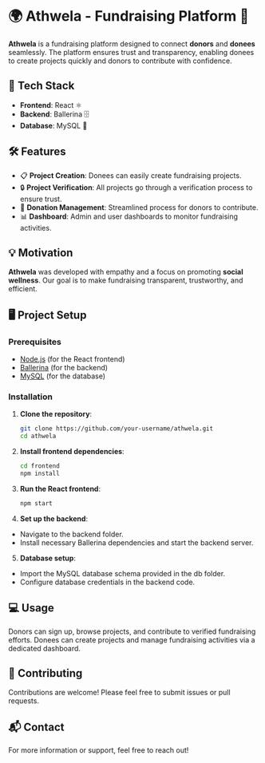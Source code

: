 # 🌍 Athwela - Fundraising Platform 💙

**Athwela** is a fundraising platform designed to connect **donors** and **donees** seamlessly. The platform ensures trust and transparency, enabling donees to create projects quickly and donors to contribute with confidence.

## 🚀 Tech Stack

- **Frontend**: React ⚛️
- **Backend**: Ballerina 🗄️
- **Database**: MySQL 🐘

## 🛠️ Features

- 📋 **Project Creation**: Donees can easily create fundraising projects.
- 🔒 **Project Verification**: All projects go through a verification process to ensure trust.
- 💸 **Donation Management**: Streamlined process for donors to contribute.
- 📊 **Dashboard**: Admin and user dashboards to monitor fundraising activities.

## 💡 Motivation

**Athwela** was developed with empathy and a focus on promoting **social wellness**. Our goal is to make fundraising transparent, trustworthy, and efficient.

## 🖥️ Project Setup

### Prerequisites

- [Node.js](https://nodejs.org/) (for the React frontend)
- [Ballerina](https://ballerina.io/) (for the backend)
- [MySQL](https://www.mysql.com/) (for the database)

### Installation

1. **Clone the repository**:
   ```bash
   git clone https://github.com/your-username/athwela.git
   cd athwela

2. **Install frontend dependencies**:
   ```bash
   cd frontend
   npm install
3. **Run the React frontend**:
   ```bash
   npm start
4. **Set up the backend**:

- Navigate to the backend folder.<br>
- Install necessary Ballerina dependencies and start the backend server.

5. **Database setup**:

- Import the MySQL database schema provided in the db folder.<br>
- Configure database credentials in the backend code.


## 💻 Usage
Donors can sign up, browse projects, and contribute to verified fundraising efforts.
Donees can create projects and manage fundraising activities via a dedicated dashboard.

## 🤝 Contributing
Contributions are welcome! Please feel free to submit issues or pull requests.

## 📬 Contact
For more information or support, feel free to reach out!















